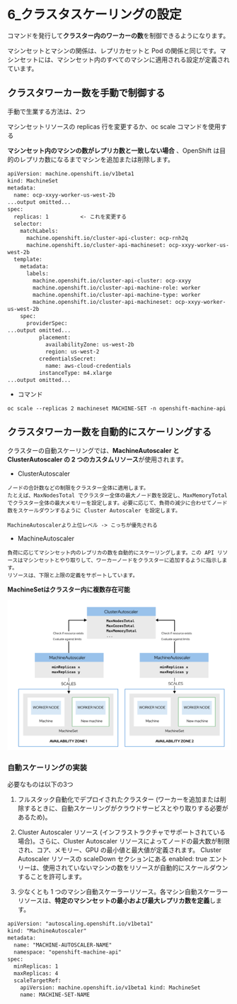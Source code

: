# 6_クラスタスケーリングの設定


コマンドを発行して**クラスター内のワーカーの数**を制御できるようになります。

マシンセットとマシンの関係は、レプリカセットと Pod の関係と同じです。マシンセットには、マシンセット内のすべてのマシンに適用される設定が定義されています。


## クラスタワーカー数を手動で制御する

手動で生業する方法は、2つ

マシンセットリソースの replicas 行を変更するか、oc scale コマンドを使用する

**マシンセット内のマシンの数がレプリカ数と一致しない場合** 、OpenShift は目的のレプリカ数になるまでマシンを追加または削除します。

```
apiVersion: machine.openshift.io/v1beta1
kind: MachineSet
metadata:
  name: ocp-xxyy-worker-us-west-2b
...output omitted...
spec:
  replicas: 1          <- これを変更する
  selector:
    matchLabels:
      machine.openshift.io/cluster-api-cluster: ocp-rnh2q
      machine.openshift.io/cluster-api-machineset: ocp-xxyy-worker-us-west-2b
  template:
    metadata:
      labels:
        machine.openshift.io/cluster-api-cluster: ocp-xxyy
        machine.openshift.io/cluster-api-machine-role: worker
        machine.openshift.io/cluster-api-machine-type: worker
        machine.openshift.io/cluster-api-machineset: ocp-xxyy-worker-us-west-2b
    spec:
      providerSpec:
...output omitted...
          placement:
            availabilityZone: us-west-2b
            region: us-west-2
          credentialsSecret:
            name: aws-cloud-credentials
          instanceType: m4.xlarge
...output omitted...
```

- コマンド
```
oc scale --replicas 2 machineset MACHINE-SET -n openshift-machine-api
```

## クラスタワーカー数を自動的にスケーリングする

クラスターの自動スケーリングでは、**MachineAutoscaler と ClusterAutoscaler の 2 つのカスタムリソース**が使用されます。

- ClusterAutoscaler
```
ノードの合計数などの制限をクラスター全体に適用します。
たとえば、MaxNodesTotal でクラスター全体の最大ノード数を設定し、MaxMemoryTotal でクラスター全体の最大メモリーを設定します。必要に応じて、負荷の減少に合わせてノード数をスケールダウンするように Cluster Autoscaler を設定します。

MachineAutoscalerより上位レベル -> こっちが優先される
```

- MachineAutoscaler
```
負荷に応じてマシンセット内のレプリカの数を自動的にスケーリングします。この API リソースはマシンセットとやり取りして、ワーカーノードをクラスターに追加するように指示します。
リソースは、下限と上限の定義をサポートしています。
```


**MachineSetはクラスター内に複数存在可能**

![image7](../images/image7.png)


### 自動スケーリングの実装

必要なものは以下の3つ

1. フルスタック自動化でデプロイされたクラスター (ワーカーを追加または削除するときに、自動スケーリングがクラウドサービスとやり取りする必要があるため)。

2. Cluster Autoscaler リソース (インフラストラクチャでサポートされている場合)。さらに、Cluster Autoscaler リソースによってノードの最大数が制限され、コア、メモリー、GPU の最小値と最大値が定義されます。 Cluster Autoscaler リソースの scaleDown セクションにある enabled: true エントリーは、使用されていないマシンの数をリソースが自動的にスケールダウンすることを許可します。

3. 少なくとも 1 つのマシン自動スケーラーリソース。各マシン自動スケーラーリソースは、**特定のマシンセットの最小および最大レプリカ数を定義**します。

```
apiVersion: "autoscaling.openshift.io/v1beta1"
kind: "MachineAutoscaler"
metadata:
  name: "MACHINE-AUTOSCALER-NAME"
  namespace: "openshift-machine-api"
spec:
  minReplicas: 1
  maxReplicas: 4
  scaleTargetRef:
    apiVersion: machine.openshift.io/v1beta1 kind: MachineSet
    name: MACHINE-SET-NAME
```